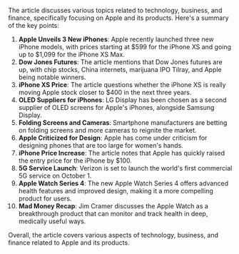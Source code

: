 The article discusses various topics related to technology, business, and finance, specifically focusing on Apple and its products. Here's a summary of the key points:

1. **Apple Unveils 3 New iPhones**: Apple recently launched three new iPhone models, with prices starting at $599 for the iPhone XS and going up to $1,099 for the iPhone XS Max.
2. **Dow Jones Futures**: The article mentions that Dow Jones futures are up, with chip stocks, China internets, marijuana IPO Tilray, and Apple being notable winners.
3. **iPhone XS Price**: The article questions whether the iPhone XS is really moving Apple stock closer to $400 in the next three years.
4. **OLED Suppliers for iPhones**: LG Display has been chosen as a second supplier of OLED screens for Apple's iPhones, alongside Samsung Display.
5. **Folding Screens and Cameras**: Smartphone manufacturers are betting on folding screens and more cameras to reignite the market.
6. **Apple Criticized for Design**: Apple has come under criticism for designing phones that are too large for women's hands.
7. **iPhone Price Increase**: The article notes that Apple has quickly raised the entry price for the iPhone by $100.
8. **5G Service Launch**: Verizon is set to launch the world's first commercial 5G service on October 1.
9. **Apple Watch Series 4**: The new Apple Watch Series 4 offers advanced health features and improved design, making it a more compelling product for users.
10. **Mad Money Recap**: Jim Cramer discusses the Apple Watch as a breakthrough product that can monitor and track health in deep, medically useful ways.

Overall, the article covers various aspects of technology, business, and finance related to Apple and its products.
